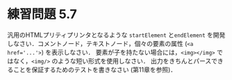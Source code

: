 # 練習問題 5.7

汎用のHTMLプリティプリンタとなるような `startElement` と`endElement`
を開発しなさい．コメントノード，テキストノード，個々の要素の属性
(`<a href='...'>`) を表示しなさい．
要素が子を持たない場合には，`<img></img>` ではなく，`<img/>`
のような短い形式を使用しなさい．
出力をきちんとパースできることを保証するためのテストを書きなさい (第11章を参照)．
